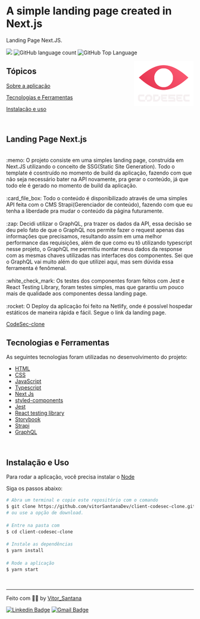 # A simple landing page created in Next.js

<p>Landing Page Next.JS.</p>

<p>
  <img src="https://img.shields.io/badge/made%20by-Vitor%20Santana-E83752?style=flat-square">
  <img alt="GitHub language count" src="https://img.shields.io/github/languages/count/vitorSantanaDev/client-codesec-clone?color=E83752&style=flat-square">
  <img alt="GitHub Top Language" src="https://img.shields.io/github/languages/top/vitorSantanaDev/client-landing-page-react?color=E83752&style=flat-square">
</p>

<img align="right" src="./public/images/logo-2-codesec.svg" height="120">

## Tópicos

[Sobre a aplicação](#sobre-a-landing-page)

[Tecnologias e Ferramentas](#tecnologias-e-ferramentas)

[Instalação e uso](#instalação-e-uso)

<br>

## Landing Page Next.js

<br>
 :memo: O projeto consiste em uma simples landing page, construída em Next.JS utilizando o conceito de SSG(Static Site Generation). Todo o template é cosntruído no momento de build da aplicação, fazendo com que não seja necessário bater na API novamente, pra gerar o conteúdo, já que todo ele é gerado no momento de build da aplicação.
<br>
<br>
:card_file_box: Todo o conteúdo é disponibilizado através de uma simples API feita com o CMS Strapi(Gerenciador de conteúdo), fazendo com que eu tenha a liberdade pra mudar o conteúdo da página futuramente.
<br>
<br>
:zap: Decidi utilizar o GraphQL, pra trazer os dados da API, essa decisão se deu pelo fato de que o GraphQL nos permite fazer o request apenas das informações que precisamos, resultando assim em uma melhor performance das requisições, além de que como eu tô utilizando typescript nesse projeto, o GraphQL me permitiu montar meus dados da response com as mesmas chaves utilizadas nas interfaces dos componentes. Sei que o GraphQL vai muito além do que utilizei aqui, mas sem dúvida essa ferramenta é fenômenal.
<br>
<br>
:white_check_mark: Os testes dos componentes foram feitos com Jest e React Testing Library, foram testes simples, mas que garantiu um pouco mais de qualidade aos componentes dessa landing page.
<br>
<br>
:rocket: O Deploy da aplicação foi feito na Netlify, onde é possível hospedar estáticos de maneira rápida e fácil.
Segue o link da landing page.

[CodeSec-clone](https://codesec-clone.netlify.app)

## Tecnologias e Ferramentas

As seguintes tecnologias foram utilizadas no desenvolvimento do projeto:

- [HTML](https://devdocs.io/html/)
- [CSS](https://devdocs.io/css/)
- [JavaScript](https://devdocs.io/javascript/)
- [Typescript](https://www.typescriptlang.org/)
- [Next Js](https://nextjs.org/)
- [styled-components](https://styled-components.com/)
- [Jest](https://jestjs.io/pt-BR/)
- [React testing library](https://testing-library.com/docs/react-testing-library/intro/)
- [Storybook](https://storybook.js.org/)
- [Strapi](https://strapi.io/)
- [GraphQL](https://graphql.org/)

<br>

## Instalação e Uso

Para rodar a aplicação, você precisa instalar o [Node](https://nodejs.org/en/)

Siga os passos abaixo:

```bash
# Abra um terminal e copie este repositório com o comando
$ git clone https://github.com/vitorSantanaDev/client-codesec-clone.git
# ou use a opção de download.

# Entre na pasta com
$ cd client-codesec-clone

# Instale as dependências
$ yarn install

# Rode a aplicação
$ yarn start
```

<br>

---

Feito com :technologist: by [Vitor_Santana](https://github.com/vitorSantanaDev)

[![Linkedin Badge](https://img.shields.io/badge/-Vitor%20Santana-blue?style=flat-square&logo=Linkedin&logoColor=white&link=https://www.linkedin.com/in/vitor-santana-bbb607217/)](https://www.linkedin.com/in/vitor-santana-bbb607217/)
[![Gmail Badge](https://img.shields.io/badge/-vitorsantana.developer@gmail-c14438?style=flat-square&logo=Gmail&logoColor=white&link=mailto:vitorsantana.developer@gmail)](mailto:vitorsantana.developer@gmail)
